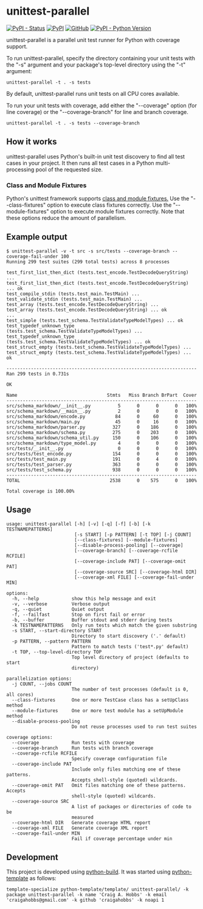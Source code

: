 # unittest-parallel

[![PyPI - Status](https://img.shields.io/pypi/status/unittest-parallel)](https://pypi.org/project/unittest-parallel/)
[![PyPI](https://img.shields.io/pypi/v/unittest-parallel)](https://pypi.org/project/unittest-parallel/)
[![GitHub](https://img.shields.io/github/license/craigahobbs/unittest-parallel)](https://github.com/craigahobbs/unittest-parallel/blob/main/LICENSE)
[![PyPI - Python Version](https://img.shields.io/pypi/pyversions/unittest-parallel)](https://pypi.org/project/unittest-parallel/)

unittest-parallel is a parallel unit test runner for Python with coverage support.

To run unittest-parallel, specify the directory containing your unit tests with the "-s" argument
and your package's top-level directory using the "-t" argument:

```
unittest-parallel -t . -s tests
```

By default, unittest-parallel runs unit tests on all CPU cores available.

To run your unit tests with coverage, add either the "--coverage" option (for line coverage) or the
"--coverage-branch" for line and branch coverage.

```
unittest-parallel -t . -s tests --coverage-branch
```


## How it works

unittest-parallel uses Python's built-in unit test discovery to find all test cases in your project.
It then runs all test cases in a Python multi-processing pool of the requested size.

### Class and Module Fixtures

Python's unittest framework supports
[class and module fixtures.](https://docs.python.org/3/library/unittest.html#class-and-module-fixtures)
Use the "--class-fixtures" option to execute class fixtures correctly. Use the "--module-fixtures"
option to execute module fixtures correctly. Note that these options reduce the amount of
parallelism.


## Example output

```
$ unittest-parallel -v -t src -s src/tests --coverage-branch --coverage-fail-under 100
Running 299 test suites (299 total tests) across 8 processes

test_first_list_then_dict (tests.test_encode.TestDecodeQueryString) ...
test_first_list_then_dict (tests.test_encode.TestDecodeQueryString) ... ok
test_compile_stdin (tests.test_main.TestMain) ...
test_validate_stdin (tests.test_main.TestMain) ...
test_array (tests.test_encode.TestDecodeQueryString) ...
test_array (tests.test_encode.TestDecodeQueryString) ... ok
...
test_simple (tests.test_schema.TestValidateTypeModelTypes) ... ok
test_typedef_unknown_type (tests.test_schema.TestValidateTypeModelTypes) ...
test_typedef_unknown_type (tests.test_schema.TestValidateTypeModelTypes) ... ok
test_struct_empty (tests.test_schema.TestValidateTypeModelTypes) ...
test_struct_empty (tests.test_schema.TestValidateTypeModelTypes) ... ok

----------------------------------------------------------------------
Ran 299 tests in 0.731s

OK

Name                                 Stmts   Miss Branch BrPart  Cover
----------------------------------------------------------------------
src/schema_markdown/__init__.py          5      0      0      0   100%
src/schema_markdown/__main__.py          2      0      0      0   100%
src/schema_markdown/encode.py           84      0     60      0   100%
src/schema_markdown/main.py             45      0     16      0   100%
src/schema_markdown/parser.py          327      0    186      0   100%
src/schema_markdown/schema.py          275      0    203      0   100%
src/schema_markdown/schema_util.py     150      0    106      0   100%
src/schema_markdown/type_model.py        4      0      0      0   100%
src/tests/__init__.py                    0      0      0      0   100%
src/tests/test_encode.py               154      0      0      0   100%
src/tests/test_main.py                 191      0      4      0   100%
src/tests/test_parser.py               363      0      0      0   100%
src/tests/test_schema.py               938      0      0      0   100%
----------------------------------------------------------------------
TOTAL                                 2538      0    575      0   100%

Total coverage is 100.00%
```


## Usage

```
usage: unittest-parallel [-h] [-v] [-q] [-f] [-b] [-k TESTNAMEPATTERNS]
                         [-s START] [-p PATTERN] [-t TOP] [-j COUNT]
                         [--class-fixtures] [--module-fixtures]
                         [--disable-process-pooling] [--coverage]
                         [--coverage-branch] [--coverage-rcfile RCFILE]
                         [--coverage-include PAT] [--coverage-omit PAT]
                         [--coverage-source SRC] [--coverage-html DIR]
                         [--coverage-xml FILE] [--coverage-fail-under MIN]

options:
  -h, --help            show this help message and exit
  -v, --verbose         Verbose output
  -q, --quiet           Quiet output
  -f, --failfast        Stop on first fail or error
  -b, --buffer          Buffer stdout and stderr during tests
  -k TESTNAMEPATTERNS   Only run tests which match the given substring
  -s START, --start-directory START
                        Directory to start discovery ('.' default)
  -p PATTERN, --pattern PATTERN
                        Pattern to match tests ('test*.py' default)
  -t TOP, --top-level-directory TOP
                        Top level directory of project (defaults to start
                        directory)

parallelization options:
  -j COUNT, --jobs COUNT
                        The number of test processes (default is 0, all cores)
  --class-fixtures      One or more TestCase class has a setUpClass method
  --module-fixtures     One or more test module has a setUpModule method
  --disable-process-pooling
                        Do not reuse processes used to run test suites

coverage options:
  --coverage            Run tests with coverage
  --coverage-branch     Run tests with branch coverage
  --coverage-rcfile RCFILE
                        Specify coverage configuration file
  --coverage-include PAT
                        Include only files matching one of these patterns.
                        Accepts shell-style (quoted) wildcards.
  --coverage-omit PAT   Omit files matching one of these patterns. Accepts
                        shell-style (quoted) wildcards.
  --coverage-source SRC
                        A list of packages or directories of code to be
                        measured
  --coverage-html DIR   Generate coverage HTML report
  --coverage-xml FILE   Generate coverage XML report
  --coverage-fail-under MIN
                        Fail if coverage percentage under min
```


## Development

This project is developed using [python-build](https://github.com/craigahobbs/python-build#readme). It was started
using [python-template](https://github.com/craigahobbs/python-template#readme) as follows:

```
template-specialize python-template/template/ unittest-parallel/ -k package unittest-parallel -k name 'Craig A. Hobbs' -k email 'craigahobbs@gmail.com' -k github 'craigahobbs' -k noapi 1
```
